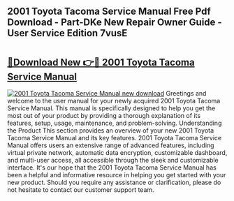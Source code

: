 ## 2001 Toyota Tacoma Service Manual Free Pdf Download - Part-DKe New Repair Owner Guide - User Service Edition 7vusE

# <h2><a href="http://bc37464.oget.top/?id=2001+Toyota+Tacoma+Service+Manual">🔗Download New 👉🔴 2001 Toyota Tacoma Service Manual</a></h2>

[![2001 Toyota Tacoma Service Manual new download](https://i.imgur.com/5g1atiW.png)](http://bc37464.oget.top/?id=2001+Toyota+Tacoma+Service+Manual)
Greetings and welcome to the user manual for your newly acquired 2001 Toyota Tacoma Service Manual. This manual is specifically designed to help you get the most out of your product by providing a thorough explanation of its features, setup, usage, maintenance, and problem-solving. Understanding the Product This section provides an overview of your new 2001 Toyota Tacoma Service Manual and its key features. 2001 Toyota Tacoma Service Manual offers users an extensive range of advanced features, including virtual private network, automatic data encryption, customizable dashboard, and multi-user access, all accessible through the sleek and customizable interface. It's our hope that the 2001 Toyota Tacoma Service Manual has been a helpful and informative resource in helping you get started with your new product. Should you require any assistance or clarification, please do not hesitate to contact our customer support team.
